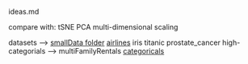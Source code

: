 ideas.md

compare with:
tSNE
PCA
multi-dimensional scaling


datasets --> [smallData folder](https://github.com/h2oai/h2o-2/tree/master/smalldata)
[airlines](https://github.com/h2oai/h2o-2/tree/master/smalldata/airlines)
iris
titanic
prostate_cancer
high-categorials --> multiFamilyRentals
[categoricals](https://github.com/h2oai/h2o-2/tree/master/smalldata/categoricals)

